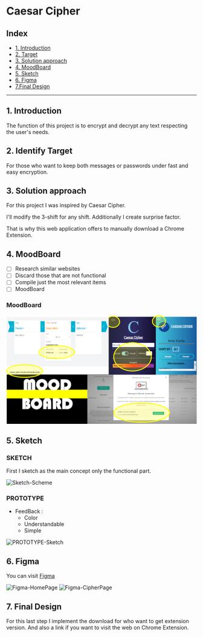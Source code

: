 # Caesar Cipher
## Index 

* [1. Introduction](#1-Introduction)
* [2. Target](#2-Target)
* [3. Solution approach](#3-Solution-approach)
* [4. MoodBoard](#4-MoodBoard)
* [5. Sketch](#5-Sketch)
* [6. Figma](#6-Figma)
* [7.Final Design ](#7-Final-design)


***

## 1. Introduction

The function of this project is to encrypt and decrypt any text respecting the user's needs.

## 2. Identify Target

For those who want to keep both messages or passwords under fast and easy encryption.

## 3. Solution approach

For this project I was inspired by Caesar Cipher.

I'll modify the 3-shift for any shift.
Additionally I create surprise factor.

That is why this web application offers to manually download a Chrome Extension.

## 4. MoodBoard

* [ ] Research similar websites
* [ ] Discard those that are not functional
* [ ] Compile just the most relevant items
* [ ] MoodBoard

### MoodBoard

![MoodBoard](https://raw.githubusercontent.com/CarlaSanchezCorrea/LIM014-cipher/19a2f27d29d065c218ef1a6360cf5fb479ce259e/MoadBoard_Caesar_Cipher.png)

## 5. Sketch

### SKETCH

First I sketch as the main concept only the functional part.

![Sketch-Scheme](https://user-images.githubusercontent.com/75837291/106395358-e79ae400-63cf-11eb-885d-925c06676b72.png)

### PROTOTYPE 

* FeedBack : 
  - Color
  - Understandable
  - Simple
  
![PROTOTYPE-Sketch](https://user-images.githubusercontent.com/75837291/106395199-dc938400-63ce-11eb-8e9c-ee69f07f8145.png)

## 6. Figma

  You can visit [Figma](https://www.figma.com/file/3Ke6o7MSSgRzcXehpaBfrN/Sketch_Caesar_Cipher-%3CLab%3E-Project_01?node-id=2%3A0)

![Figma-HomePage](https://user-images.githubusercontent.com/75837291/106396135-13b86400-63d4-11eb-93b0-7320ce483a2b.png)
![Figma-CipherPage](https://user-images.githubusercontent.com/75837291/106396139-1adf7200-63d4-11eb-831d-4d19c22812b3.png)

## 7. Final Design

  For this last step I implement the download for who want to get extension version.
  And also a link if you want to visit the web on Chrome Extension.
  
  



